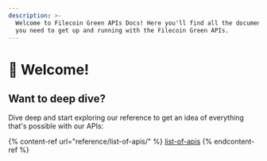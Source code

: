 ```yaml
---
description: >-
  Welcome to Filecoin Green APIs Docs! Here you'll find all the documentation
  you need to get up and running with the Filecoin Green APIs.
---
```


# 📗 Welcome!

## Want to deep dive?

Dive deep and start exploring our reference to get an idea of everything that's possible with our APIs:

{% content-ref url="reference/list-of-apis/" %}
[list-of-apis](reference/list-of-apis/)
{% endcontent-ref %}
